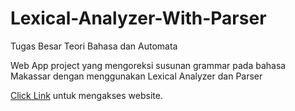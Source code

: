 # Lexical-Analyzer-With-Parser
Tugas Besar Teori Bahasa dan Automata

Web App project yang mengoreksi susunan grammar pada bahasa Makassar dengan menggunakan Lexical Analyzer dan Parser

[Click Link](https://share.streamlit.io/irhamnaufal8/lexical-analyzer-with-parser/main/main.py) untuk mengakses website.
